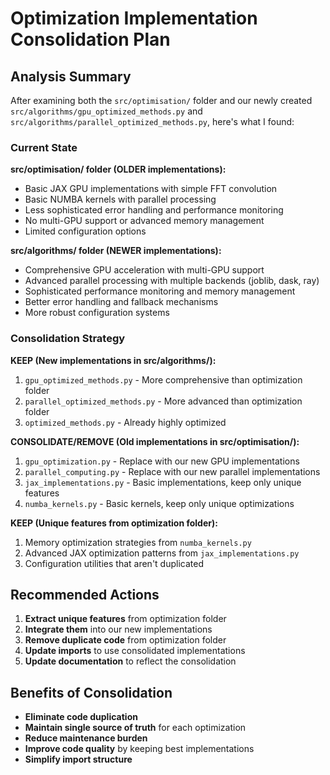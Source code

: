 # Optimization Implementation Consolidation Plan

## Analysis Summary

After examining both the `src/optimisation/` folder and our newly created `src/algorithms/gpu_optimized_methods.py` and `src/algorithms/parallel_optimized_methods.py`, here's what I found:

### Current State

**src/optimisation/ folder (OLDER implementations):**
- Basic JAX GPU implementations with simple FFT convolution
- Basic NUMBA kernels with parallel processing
- Less sophisticated error handling and performance monitoring
- No multi-GPU support or advanced memory management
- Limited configuration options

**src/algorithms/ folder (NEWER implementations):**
- Comprehensive GPU acceleration with multi-GPU support
- Advanced parallel processing with multiple backends (joblib, dask, ray)
- Sophisticated performance monitoring and memory management
- Better error handling and fallback mechanisms
- More robust configuration systems

### Consolidation Strategy

**KEEP (New implementations in src/algorithms/):**
1. `gpu_optimized_methods.py` - More comprehensive than optimization folder
2. `parallel_optimized_methods.py` - More advanced than optimization folder
3. `optimized_methods.py` - Already highly optimized

**CONSOLIDATE/REMOVE (Old implementations in src/optimisation/):**
1. `gpu_optimization.py` - Replace with our new GPU implementations
2. `parallel_computing.py` - Replace with our new parallel implementations
3. `jax_implementations.py` - Basic implementations, keep only unique features
4. `numba_kernels.py` - Basic kernels, keep only unique optimizations

**KEEP (Unique features from optimization folder):**
1. Memory optimization strategies from `numba_kernels.py`
2. Advanced JAX optimization patterns from `jax_implementations.py`
3. Configuration utilities that aren't duplicated

## Recommended Actions

1. **Extract unique features** from optimization folder
2. **Integrate them** into our new implementations
3. **Remove duplicate code** from optimization folder
4. **Update imports** to use consolidated implementations
5. **Update documentation** to reflect the consolidation

## Benefits of Consolidation

- **Eliminate code duplication**
- **Maintain single source of truth** for each optimization
- **Reduce maintenance burden**
- **Improve code quality** by keeping best implementations
- **Simplify import structure**
